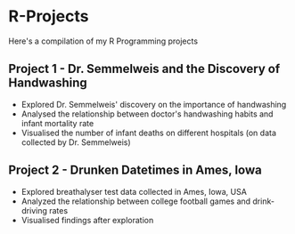 # R-Projects

Here's a compilation of my R Programming projects

## Project 1 - Dr. Semmelweis and the Discovery of Handwashing
* Explored Dr. Semmelweis' discovery on the importance of handwashing
* Analysed the relationship between doctor's handwashing habits and infant mortality rate
* Visualised the number of infant deaths on different hospitals (on data collected by Dr. Semmelweis)

## Project 2 - Drunken Datetimes in Ames, Iowa
* Explored breathalyser test data collected in Ames, Iowa, USA
* Analyzed the relationship between college football games and drink-driving rates
* Visualised findings after exploration
